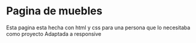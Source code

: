 # Pagina de muebles
Esta pagina esta hecha con html y css para una persona que lo necesitaba como proyecto
Adaptada a responsive 
